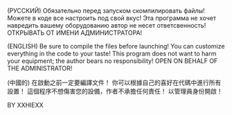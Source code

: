 (РУССКИЙ)
Обязательно перед запуском скомпилировать файлы!
Можете в коде все настроить под свой вкус!
Эта программа не хочет навредить вашему оборудованию автор не несет ответсвенность!
ОТКРЫВАТЬ ОТ ИМЕНИ АДМИНИСТРАТОРА!

(ENGLISH)
Be sure to compile the files before launching! 
You can customize everything in the code to your taste!
This program does not want to harm your equipment; the author bears no responsibility!
OPEN ON BEHALF OF THE ADMINISTRATOR!

(中國的)
在啟動之前一定要編譯文件！
你可以根據自己的喜好在代碼中進行所有設置！
這個程序不想傷害您的設備，作者不承擔任何責任！
以管理員身份開啟！

BY XXHIEXX
